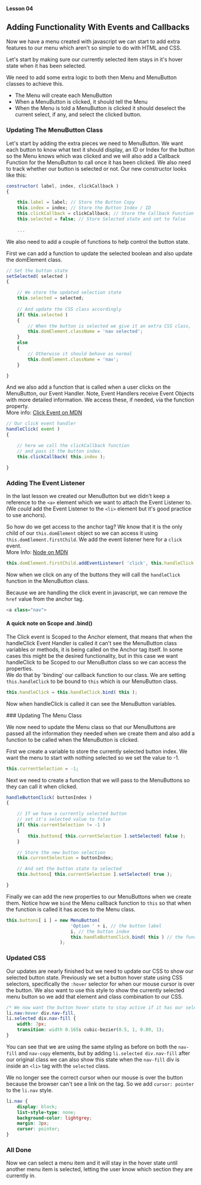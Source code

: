 #### Lesson 04
## Adding Functionality With Events and Callbacks

Now we have a menu created with javascript we can start to add extra features to our menu which aren't so simple to do with HTML and CSS.  

Let's start by making sure our currently selected item stays in it's hover state when it has been selected.  

We need to add some extra logic to both then Menu and MenuButton classes to achieve this.  

- The Menu will create each MenuButton
- When a MenuButton is clicked, it should tell the Menu
- When the Menu is told a MenuButton is clicked it should deselect the current select, if any, and select the clicked button.

### Updating The MenuButton Class

Let's start by adding the extra pieces we need to MenuButton. We want each button to know what text it should display, an ID or Index for the button so the Menu knows which was clicked and we will also add a Callback Function for the MenuButton to call once it has been clicked. We also need to track whether our button is selected or not. Our new constructor looks like this:
```javascript
constructor( label, index, clickCallback )
{

    this.label = label; // Store the Button Copy
    this.index = index; // Store the Button Index / ID
    this.clickCallback = clickCallback; // Store the Callback Function
    this.selected = false; // Store Selected state and set to false
    
    ...
```

We also need to add a couple of functions to help control the button state. 

First we can add a function to update the selected boolean and also update the domElement class.  

```javascript
// Set the button state
setSelected( selected )
{

    // We store the updated selection state
    this.selected = selected;
    
    // And update the CSS class accordingly
    if( this.selected ) 
    {
        // When the button is selected we give it an extra CSS class, 'selected'
        this.domElement.className = 'nav selected';
    }
    else
    {
        // Otherwise it should behave as normal
        this.domElement.className = 'nav';
    }

}
```

And we also add a function that is called when a user clicks on the MenuButton, our Event Handler. Note, Event Handlers receive Event Objects with more detailed information. We access these, if needed, via the function property.  
More info: [Click Event on MDN](https://developer.mozilla.org/en-US/docs/Web/API/Element/click_event)

```javascript
// Our click event handler
handleClick( event )
{

    // here we call the clickCallback function
    // and pass it the button index.
    this.clickCallback( this.index );

}
```

### Adding The Event Listener

In the last lesson we created our MenuButton but we didn't keep a reference to the `<a>` element which we want to attach the Event Listener to. (We _could_ add the Event Listener to the `<li>` element but it's good practice to use anchors).  

So how do we get access to the anchor tag? We know that it is the only child of our `this.domElement` object so we can access it using `this.domElement.firstChild`. We add the event listener here for a `click` event.  
More Info: [Node on MDN](https://developer.mozilla.org/en-US/docs/Web/API/Node)
```javascript
this.domElement.firstChild.addEventListener( 'click', this.handleClick );
```

Now when we click on any of the buttons they will call the `handleClick` function in the MenuButton class. 

Because we are handling the click event in javascript, we can remove the `href` value from the anchor tag. 
```js
<a class="nav">
```

#### A quick note on Scope and .bind()

The Click event is Scoped to the Anchor element, that means that when the handleClick Event Handler is called it can't see the MenuButton class variables or methods, it is being called on the Anchor tag itself. In some cases this might be the desired functionality, but in this case we want handleClick to be Scoped to our MenuButton class so we can access the properties.  
We do that by 'binding' our callback function to our class. We are setting `this.handleClick` to be bound to `this` which is our MenuButton class.
```javascript
this.handleClick = this.handleClick.bind( this );
```
Now when handleClick is called it can see the MenuButton variables.

### Updating The Menu Class

We now need to update the Menu class so that our MenuButtons are passed all the information they needed when we create them and also add a function to be called when the MenuButton is clicked.  

First we create a variable to store the currently selected button index. We want the menu to start with nothing selected so we set the value to -1.
```javascript
this.currentSelection = -1;
```

Next we need to create a function that we will pass to the MenuButtons so they can call it when clicked.

```javascript
handleButtonClick( buttonIndex )
{

    // If we have a currently selected button
    // set it's selected value to false
    if( this.currentSelection != -1 )
    {
        this.buttons[ this.currentSelection ].setSelected( false );
    }

    // Store the new button selection
    this.currentSelection = buttonIndex;

    // And set the button state to selected
    this.buttons[ this.currentSelection ].setSelected( true );

}
```

Finally we can add the new properties to our MenuButtons when we create them. Notice how we `bind` the Menu callback function to `this` so that when the function is called it has acces to the Menu class.

```javascript
this.buttons[ i ] = new MenuButton( 
                        'Option ' + i, // the button label
                        i, // the button index
                        this.handleButtonClick.bind( this ) // the function we want it to call when clicked
                    );
```

### Updated CSS

Our updates are nearly finished but we need to update our CSS to show our selected button state.
Previously we set a button hover state using CSS selectors, specifically the `:hover` selector for when our mouse cursor is over the button. We also want to use this style to show the currently selected menu button so we add that element and class combination to our CSS.

```css
/* We now want the button hover state to stay active if it has our selected class added */
li.nav:hover div.nav-fill, 
li.selected div.nav-fill {
    width: 7px;
    transition: width 0.165s cubic-bezier(0.5, 1, 0.89, 1);
}
```

You can see that we are using the same styling as before on both the `nav-fill` and `nav-copy` elements, but by adding `li.selected div.nav-fill` after our original class we can also show this state when the `nav-fill` div is inside an `<li>` tag with the  `selected` class. 

We no longer see the correct cursor when our mouse is over the button because the browser can't see a link on the tag. So we add `cursor: pointer` to the `li.nav` style.
```css
li.nav {
    display: block;
    list-style-type: none;
    background-color: lightgrey;
    margin: 3px;
    cursor: pointer;
}
```

### All Done
Now we can select a menu item and it will stay in the hover state until another menu item is selected, letting the user know which section they are currently in.
